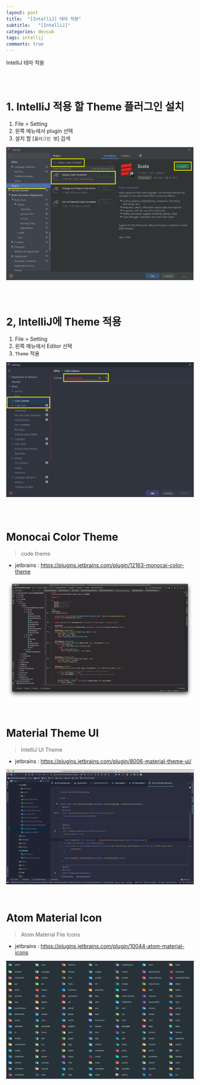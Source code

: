 ```yaml
---
layout: post
title:  "[IntelliJ] 테마 적용"
subtitle:   "[IntelliJ]"
categories: devsub
tags: intellij
comments: true
---
```


IntelliJ 테마 적용


<br><br>

# 1. IntelliJ 적용 할 Theme 플러그인 설치


1. File > Setting
2. 왼쪽 메뉴에서 plugin 선택
3. 설치 할 [`플러그인 명`] 검색

[![intellij-setting-s2](/assets/img/devlog/201909/intellij-setting-s2.png)]()

<br><br>


# 2, IntelliJ에 Theme 적용


1. File > Setting
2. 왼쪽 메뉴에서 Editor 선택
3. `Theme` 적용

[![intellij-theme-s1](/assets/img/devlog/201909/intellij-theme-s1.png)]()

<br><br>


# Monocai Color Theme

> code theme

- jetbrains : https://plugins.jetbrains.com/plugin/12163-monocai-color-theme

[![intellij-theme-s1-monocai](/assets/img/devlog/201909/intellij-theme-s2-monocai.png)]()

<br>


# Material Theme UI

> IntelliJ UI Theme

- jetbrains : https://plugins.jetbrains.com/plugin/8006-material-theme-ui/

[![intellij-theme-s3-material-ui](/assets/img/devlog/201909/intellij-theme-s3-material-ui.png)]()

<br>


# Atom Material Icon

> Atom Material File Icons

- jetbrains : https://plugins.jetbrains.com/plugin/10044-atom-material-icons

[![intellij-theme-s3-material-ui](/assets/img/2020/09/intellij-theme-s4-material-ui.png)]()


<br>

